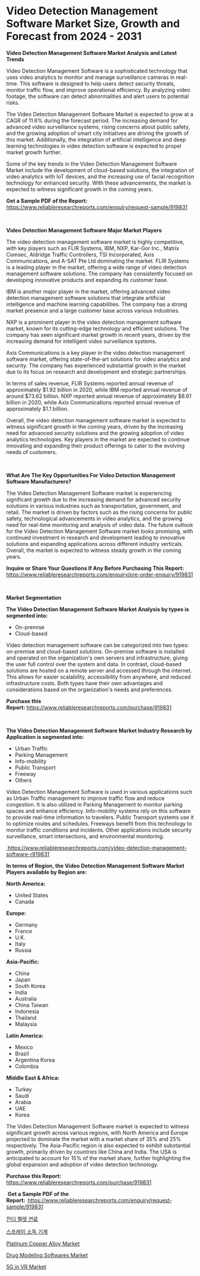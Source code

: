 <p><h1>Video Detection Management Software Market Size, Growth and Forecast from 2024 - 2031</h1></p><p><strong>Video Detection Management Software Market Analysis and Latest Trends</strong></p>
<p><p>Video Detection Management Software is a sophisticated technology that uses video analytics to monitor and manage surveillance cameras in real-time. This software is designed to help users detect security threats, monitor traffic flow, and improve operational efficiency. By analyzing video footage, the software can detect abnormalities and alert users to potential risks.</p><p>The Video Detection Management Software Market is expected to grow at a CAGR of 11.6% during the forecast period. The increasing demand for advanced video surveillance systems, rising concerns about public safety, and the growing adoption of smart city initiatives are driving the growth of this market. Additionally, the integration of artificial intelligence and deep learning technologies in video detection software is expected to propel market growth further.</p><p>Some of the key trends in the Video Detection Management Software Market include the development of cloud-based solutions, the integration of video analytics with IoT devices, and the increasing use of facial recognition technology for enhanced security. With these advancements, the market is expected to witness significant growth in the coming years.</p></p>
<p><strong>Get a Sample PDF of the Report:&nbsp;</strong> <a href="https://www.reliableresearchreports.com/enquiry/request-sample/919831">https://www.reliableresearchreports.com/enquiry/request-sample/919831</a></p>
<p>&nbsp;</p>
<p><strong>Video Detection Management Software Major Market Players</strong></p>
<p><p>The video detection management software market is highly competitive, with key players such as FLIR Systems, IBM, NXP, Kar-Gor Inc., Matrix Comsec, Aldridge Traffic Controllers, TSI Incorporated, Axis Communications, and A-SAT Pte Ltd dominating the market. FLIR Systems is a leading player in the market, offering a wide range of video detection management software solutions. The company has consistently focused on developing innovative products and expanding its customer base.</p><p>IBM is another major player in the market, offering advanced video detection management software solutions that integrate artificial intelligence and machine learning capabilities. The company has a strong market presence and a large customer base across various industries.</p><p>NXP is a prominent player in the video detection management software market, known for its cutting-edge technology and efficient solutions. The company has seen significant market growth in recent years, driven by the increasing demand for intelligent video surveillance systems.</p><p>Axis Communications is a key player in the video detection management software market, offering state-of-the-art solutions for video analytics and security. The company has experienced substantial growth in the market due to its focus on research and development and strategic partnerships.</p><p>In terms of sales revenue, FLIR Systems reported annual revenue of approximately $1.92 billion in 2020, while IBM reported annual revenue of around $73.62 billion. NXP reported annual revenue of approximately $8.61 billion in 2020, while Axis Communications reported annual revenue of approximately $1.1 billion.</p><p>Overall, the video detection management software market is expected to witness significant growth in the coming years, driven by the increasing need for advanced security solutions and the growing adoption of video analytics technologies. Key players in the market are expected to continue innovating and expanding their product offerings to cater to the evolving needs of customers.</p></p>
<p>&nbsp;</p>
<p><strong>What Are The Key Opportunities For Video Detection Management Software Manufacturers?</strong></p>
<p><p>The Video Detection Management Software market is experiencing significant growth due to the increasing demand for advanced security solutions in various industries such as transportation, government, and retail. The market is driven by factors such as the rising concerns for public safety, technological advancements in video analytics, and the growing need for real-time monitoring and analysis of video data. The future outlook for the Video Detection Management Software market looks promising, with continued investment in research and development leading to innovative solutions and expanding applications across different industry verticals. Overall, the market is expected to witness steady growth in the coming years.</p></p>
<p><strong>Inquire or Share Your Questions If Any Before Purchasing This Report:</strong> <a href="https://www.reliableresearchreports.com/enquiry/pre-order-enquiry/919831">https://www.reliableresearchreports.com/enquiry/pre-order-enquiry/919831</a></p>
<p>&nbsp;</p>
<p><strong>Market Segmentation</strong></p>
<p><strong>The Video Detection Management Software Market Analysis by types is segmented into:</strong></p>
<p><ul><li>On-premise</li><li>Cloud-based</li></ul></p>
<p><p>Video detection management software can be categorized into two types: on-premise and cloud-based solutions. On-premise software is installed and operated on the organization's own servers and infrastructure, giving the user full control over the system and data. In contrast, cloud-based solutions are hosted on a remote server and accessed through the internet. This allows for easier scalability, accessibility from anywhere, and reduced infrastructure costs. Both types have their own advantages and considerations based on the organization's needs and preferences.</p></p>
<p><strong>Purchase this Report:&nbsp;</strong><a href="https://www.reliableresearchreports.com/purchase/919831">https://www.reliableresearchreports.com/purchase/919831</a></p>
<p>&nbsp;</p>
<p><strong>The Video Detection Management Software Market Industry Research by Application is segmented into:</strong></p>
<p><ul><li>Urban Traffic</li><li>Parking Management</li><li>Info-mobility</li><li>Public Transport</li><li>Freeway</li><li>Others</li></ul></p>
<p><p>Video Detection Management Software is used in various applications such as Urban Traffic management to improve traffic flow and reduce congestion. It is also utilized in Parking Management to monitor parking spaces and enhance efficiency. Info-mobility systems rely on this software to provide real-time information to travelers. Public Transport systems use it to optimize routes and schedules. Freeways benefit from this technology to monitor traffic conditions and incidents. Other applications include security surveillance, smart intersections, and environmental monitoring.</p></p>
<p><a href="https://www.reliableresearchreports.com/video-detection-management-software-r919831">&nbsp;https://www.reliableresearchreports.com/video-detection-management-software-r919831</a></p>
<p><strong>In terms of Region, the Video Detection Management Software Market Players available by Region are:</strong></p>
<p>
    <p> <strong> North America: </strong>
        <ul>
            <li>United States</li>
            <li>Canada</li>
        </ul>
        </p> 
    <p> <strong> Europe: </strong>
        <ul>
            <li>Germany</li>
            <li>France</li>
            <li>U.K.</li>
            <li>Italy</li>
            <li>Russia</li>
        </ul>
        </p> 
    <p> <strong> Asia-Pacific: </strong>
        <ul>
            <li>China</li>
            <li>Japan</li>
            <li>South Korea</li>
            <li>India</li>
            <li>Australia</li>
            <li>China Taiwan</li>
            <li>Indonesia</li>
            <li>Thailand</li>
            <li>Malaysia</li>
        </ul>
        </p> 
    <p> <strong> Latin America: </strong>
        <ul>
            <li>Mexico</li>
            <li>Brazil</li>
            <li>Argentina Korea</li>
            <li>Colombia</li>
        </ul>
        </p> 
    <p> <strong> Middle East & Africa: </strong>
        <ul>
            <li>Turkey</li>
            <li>Saudi</li>
            <li>Arabia</li>
            <li>UAE</li>
            <li>Korea</li>
        </ul>
    </p>
    </p>
<p><p>The Video Detection Management Software market is expected to witness significant growth across various regions, with North America and Europe projected to dominate the market with a market share of 35% and 25% respectively. The Asia-Pacific region is also expected to exhibit substantial growth, primarily driven by countries like China and India. The USA is anticipated to account for 15% of the market share, further highlighting the global expansion and adoption of video detection technology.</p></p>
<p><strong>Purchase this Report: </strong><a href="https://www.reliableresearchreports.com/purchase/919831">https://www.reliableresearchreports.com/purchase/919831</a></p>
<p>&nbsp;<strong>Get a Sample PDF of the Report:&nbsp;&nbsp;</strong><a href="https://www.reliableresearchreports.com/enquiry/request-sample/919831">https://www.reliableresearchreports.com/enquiry/request-sample/919831</a></p>
<p><strong></strong></p>
<p><p><a href="https://medium.com/@percyhagernes9778/%EC%9E%94%EB%94%94-%ED%8E%A0%EB%A6%BF-%EC%97%B0%EB%A3%8C-%EC%8B%9C%EC%9E%A5-%EA%B7%9C%EB%AA%A8%EB%8A%94-%EC%97%B0%ED%8F%89%EA%B7%A0-%EC%84%B1%EC%9E%A5%EB%A5%A0%EC%9D%B4-14-6-%EB%A1%9C-%EC%84%B1%EC%9E%A5%ED%95%98%EA%B3%A0-%EC%9E%88%EC%9C%BC%EB%A9%B0-%EC%9D%B4-%EB%B3%B4%EA%B3%A0%EC%84%9C%EB%8A%94-%EC%8B%9C%EC%9E%A5-%EC%84%B8%EB%B6%84%ED%99%94-%EC%84%B1%EC%9E%A5-%EB%B0%8F-2024%EB%85%84%EB%B6%80%ED%84%B0-2031%EB%85%84%EA%B9%8C%EC%A7%80%EC%9D%98-%EC%98%88%EC%B8%A1-%EB%B6%84%EC%84%9D%EC%9D%84-%EB%8B%A4%EB%A3%A8%EA%B3%A0-%EC%9E%88%EC%8A%B5%EB%8B%88%EB%8B%A4-30d816bb761f">잔디 펠렛 연료</a></p><p><a href="https://medium.com/@ucghafeg91/%EA%B8%80%EB%A1%9C%EB%B2%8C-%EC%8A%A4%ED%94%84%EB%A0%88%EC%9D%B4-%EC%86%8C%EB%8F%85%EA%B8%B0-%EC%8B%9C%EC%9E%A5-%EA%B7%9C%EB%AA%A8%EB%8A%94-%EC%82%B0%EC%97%85-%EC%A0%84%EB%A7%9D%EC%97%90-%EB%94%B0%EB%A5%B4%EB%A9%B4-2024%EB%85%84%EB%B6%80%ED%84%B0-2031%EB%85%84%EA%B9%8C%EC%A7%80-%EC%97%B0%ED%8F%89%EA%B7%A0-%EC%84%B1%EC%9E%A5%EB%A5%A0%EC%9D%B8-4-3-%EB%A5%BC-%EA%B2%BD%ED%97%98%ED%95%A0-%EA%B2%83%EC%9C%BC%EB%A1%9C-%EC%98%88%EC%83%81%EB%90%A9%EB%8B%88%EB%8B%A4-4310e457dbaf?postPublishedType=initial">스프레이 소독 기계</a></p><p><a href="https://www.linkedin.com/pulse/platinum-copper-alloy-market-size-segmentation-trends-growth-n82qc?trackingId=oHSPUe1kR%2BC8%2F1KLViuDlQ%3D%3D">Platinum Copper Alloy Market</a></p><p><a href="https://github.com/lnamivez37/Market-Research-Report-List-1/blob/main/drug-modeling-softwares-market.md">Drug Modeling Softwares Market</a></p><p><a href="https://github.com/lylyparadise/Market-Research-Report-List-4/blob/main/5g-in-vr-market.md">5G in VR Market</a></p></p>